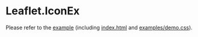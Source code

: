 # Leaflet.IconEx
Please refer to the [example](https://mfhsieh.github.io/leaflet-iconex/) (including [index.html](https://github.com/mfhsieh/leaflet-iconex/blob/main/index.html) and [examples/demo.css](https://github.com/mfhsieh/leaflet-iconex/blob/main/examples/demo.css)).
